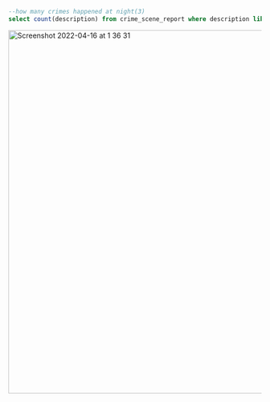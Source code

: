 ```.sql
--how many crimes happened at night(3)
select count(description) from crime_scene_report where description like '%night%';
```
<img width="723" alt="Screenshot 2022-04-16 at 1 36 31" src="https://user-images.githubusercontent.com/89366347/163596856-9d68d1a1-542d-4095-a1a0-e84bfe6ead64.png">
